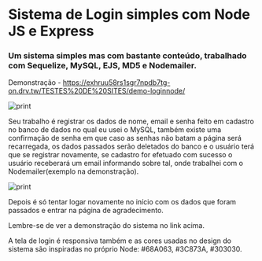 # Sistema de Login simples com Node JS e Express
### Um sistema simples mas com bastante conteúdo, trabalhado com Sequelize, MySQL, EJS, MD5 e Nodemailer.
Demonstração - https://exhruu58rs1sgr7npdb7tg-on.drv.tw/TESTES%20DE%20SITES/demo-loginnode/

![print](https://github.com/stamorim28/sistema-login-node/blob/master/login.png)

Seu trabalho é registrar os dados de nome, email e senha feito em cadastro no banco de dados no qual eu usei o MySQL, também existe uma confirmação de senha em que caso as senhas não batam a página será recarregada, os dados passados serão deletados do banco e o usuário terá que se registrar novamente, se cadastro for efetuado com sucesso o usuário receberará um email informando sobre tal, onde trabalhei com o Nodemailer(exemplo na demonstração).

![print](https://github.com/stamorim28/sistema-login-node/blob/master/cadastro.png)

Depois é só tentar logar novamente no início com os dados que foram passados e entrar na página de agradecimento.

Lembre-se de ver a demonstração do sistema no link acima.

A tela de login é responsiva também e as cores usadas no design do sistema são inspiradas no próprio Node:  #68A063, #3C873A, #303030.
